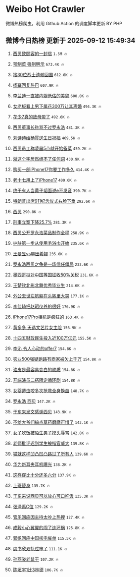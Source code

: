 # Weibo Hot Crawler 



微博热榜爬虫，利用 Github Action 的调度脚本更新 BY PHP 


## 微博今日热榜 更新于 2025-09-12 15:49:34 
1. [西贝致顾客的一封信](https://s.weibo.com/weibo?q=%23%E8%A5%BF%E8%B4%9D%E8%87%B4%E9%A1%BE%E5%AE%A2%E7%9A%84%E4%B8%80%E5%B0%81%E4%BF%A1%23&t=31&band_rank=1&Refer=top) `1.5M 🔥` 

1. [预制菜 强制明示](https://s.weibo.com/weibo?q=%E9%A2%84%E5%88%B6%E8%8F%9C%20%E5%BC%BA%E5%88%B6%E6%98%8E%E7%A4%BA&t=31&band_rank=2&Refer=top) `673.4K 🔥` 

1. [接30位烈士遗骸回国](https://s.weibo.com/weibo?q=%23%E6%8E%A530%E4%BD%8D%E7%83%88%E5%A3%AB%E9%81%97%E9%AA%B8%E5%9B%9E%E5%9B%BD%23&t=31&band_rank=3&Refer=top) `612.0K 🔥` 

1. [杨幂回复热巴](https://s.weibo.com/weibo?q=%23%E6%9D%A8%E5%B9%82%E5%9B%9E%E5%A4%8D%E7%83%AD%E5%B7%B4%23&t=31&band_rank=4&Refer=top) `607.9K 🔥` 

1. [李兰迪一直被内娱低估的美貌](https://s.weibo.com/weibo?q=%E6%9D%8E%E5%85%B0%E8%BF%AA%E4%B8%80%E7%9B%B4%E8%A2%AB%E5%86%85%E5%A8%B1%E4%BD%8E%E4%BC%B0%E7%9A%84%E7%BE%8E%E8%B2%8C&t=31&band_rank=5&Refer=top) `600.0K 🔥` 

1. [女老板看上男下属花300万让其离婚](https://s.weibo.com/weibo?q=%23%E5%A5%B3%E8%80%81%E6%9D%BF%E7%9C%8B%E4%B8%8A%E7%94%B7%E4%B8%8B%E5%B1%9E%E8%8A%B1300%E4%B8%87%E8%AE%A9%E5%85%B6%E7%A6%BB%E5%A9%9A%23&t=31&band_rank=6&Refer=top) `494.3K 🔥` 

1. [花少7真的放母带了](https://s.weibo.com/weibo?q=%23%E8%8A%B1%E5%B0%917%E7%9C%9F%E7%9A%84%E6%94%BE%E6%AF%8D%E5%B8%A6%E4%BA%86%23&t=31&band_rank=7&Refer=top) `492.6K 🔥` 

1. [西贝董事长称骂不过罗永浩](https://s.weibo.com/weibo?q=%23%E8%A5%BF%E8%B4%9D%E8%91%A3%E4%BA%8B%E9%95%BF%E7%A7%B0%E9%AA%82%E4%B8%8D%E8%BF%87%E7%BD%97%E6%B0%B8%E6%B5%A9%23&t=31&band_rank=8&Refer=top) `481.3K 🔥` 

1. [刘诗诗给杨幂送生日祝福](https://s.weibo.com/weibo?q=%23%E5%88%98%E8%AF%97%E8%AF%97%E7%BB%99%E6%9D%A8%E5%B9%82%E9%80%81%E7%94%9F%E6%97%A5%E7%A5%9D%E7%A6%8F%23&t=31&band_rank=9&Refer=top) `469.5K 🔥` 

1. [西贝员工称凌晨5点就开始备菜](https://s.weibo.com/weibo?q=%23%E8%A5%BF%E8%B4%9D%E5%91%98%E5%B7%A5%E7%A7%B0%E5%87%8C%E6%99%A85%E7%82%B9%E5%B0%B1%E5%BC%80%E5%A7%8B%E5%A4%87%E8%8F%9C%23&t=31&band_rank=10&Refer=top) `459.2K 🔥` 

1. [浙这个字居然组不了任何词](https://s.weibo.com/weibo?q=%E6%B5%99%E8%BF%99%E4%B8%AA%E5%AD%97%E5%B1%85%E7%84%B6%E7%BB%84%E4%B8%8D%E4%BA%86%E4%BB%BB%E4%BD%95%E8%AF%8D&t=31&band_rank=11&Refer=top) `430.9K 🔥` 

1. [购买一部iPhone17你要工作多久](https://s.weibo.com/weibo?q=%E8%B4%AD%E4%B9%B0%E4%B8%80%E9%83%A8iPhone17%E4%BD%A0%E8%A6%81%E5%B7%A5%E4%BD%9C%E5%A4%9A%E4%B9%85&t=31&band_rank=12&Refer=top) `414.4K 🔥` 

1. [老十七用上了iPhone17](https://s.weibo.com/weibo?q=%E8%80%81%E5%8D%81%E4%B8%83%E7%94%A8%E4%B8%8A%E4%BA%86iPhone17&t=31&band_rank=13&Refer=top) `400.0K 🔥` 

1. [终于有人当黄子韬面说e不发音](https://s.weibo.com/weibo?q=%E7%BB%88%E4%BA%8E%E6%9C%89%E4%BA%BA%E5%BD%93%E9%BB%84%E5%AD%90%E9%9F%AC%E9%9D%A2%E8%AF%B4e%E4%B8%8D%E5%8F%91%E9%9F%B3&t=31&band_rank=14&Refer=top) `390.7K 🔥` 

1. [特朗普出席911纪念仪式右脸下垂](https://s.weibo.com/weibo?q=%23%E7%89%B9%E6%9C%97%E6%99%AE%E5%87%BA%E5%B8%AD911%E7%BA%AA%E5%BF%B5%E4%BB%AA%E5%BC%8F%E5%8F%B3%E8%84%B8%E4%B8%8B%E5%9E%82%23&t=31&band_rank=15&Refer=top) `292.6K 🔥` 

1. [西贝](https://s.weibo.com/weibo?q=%E8%A5%BF%E8%B4%9D&t=31&band_rank=16&Refer=top) `290.8K 🔥` 

1. [刑事立案下降25.7%](https://s.weibo.com/weibo?q=%23%E5%88%91%E4%BA%8B%E7%AB%8B%E6%A1%88%E4%B8%8B%E9%99%8D25.7%25%23&t=31&band_rank=17&Refer=top) `281.3K 🔥` 

1. [西贝公开罗永浩菜品制作全程](https://s.weibo.com/weibo?q=%23%E8%A5%BF%E8%B4%9D%E5%85%AC%E5%BC%80%E7%BD%97%E6%B0%B8%E6%B5%A9%E8%8F%9C%E5%93%81%E5%88%B6%E4%BD%9C%E5%85%A8%E7%A8%8B%23&t=31&band_rank=18&Refer=top) `258.9K 🔥` 

1. [护肤第一步从使用毛浴巾开始](https://s.weibo.com/weibo?q=%23%E6%8A%A4%E8%82%A4%E7%AC%AC%E4%B8%80%E6%AD%A5%E4%BB%8E%E4%BD%BF%E7%94%A8%E6%AF%9B%E6%B5%B4%E5%B7%BE%E5%BC%80%E5%A7%8B%23&t=31&band_rank=19&Refer=top) `235.6K 🔥` 

1. [王曼昱vs早田希娜](https://s.weibo.com/weibo?q=%23%E7%8E%8B%E6%9B%BC%E6%98%B1vs%E6%97%A9%E7%94%B0%E5%B8%8C%E5%A8%9C%23&t=31&band_rank=20&Refer=top) `235.0K 🔥` 

1. [罗永浩西贝之争是一场信任僵局](https://s.weibo.com/weibo?q=%23%E7%BD%97%E6%B0%B8%E6%B5%A9%E8%A5%BF%E8%B4%9D%E4%B9%8B%E4%BA%89%E6%98%AF%E4%B8%80%E5%9C%BA%E4%BF%A1%E4%BB%BB%E5%83%B5%E5%B1%80%23&t=31&band_rank=21&Refer=top) `233.6K 🔥` 

1. [墨西哥拟对中国等国征收50%关税](https://s.weibo.com/weibo?q=%23%E5%A2%A8%E8%A5%BF%E5%93%A5%E6%8B%9F%E5%AF%B9%E4%B8%AD%E5%9B%BD%E7%AD%89%E5%9B%BD%E5%BE%81%E6%94%B650%25%E5%85%B3%E7%A8%8E%23&t=31&band_rank=22&Refer=top) `231.6K 🔥` 

1. [王楚钦北影北舞优秀毕业生](https://s.weibo.com/weibo?q=%23%E7%8E%8B%E6%A5%9A%E9%92%A6%E5%8C%97%E5%BD%B1%E5%8C%97%E8%88%9E%E4%BC%98%E7%A7%80%E6%AF%95%E4%B8%9A%E7%94%9F%23&t=31&band_rank=23&Refer=top) `214.6K 🔥` 

1. [外公去世左航躲在头盔里大哭](https://s.weibo.com/weibo?q=%E5%A4%96%E5%85%AC%E5%8E%BB%E4%B8%96%E5%B7%A6%E8%88%AA%E8%BA%B2%E5%9C%A8%E5%A4%B4%E7%9B%94%E9%87%8C%E5%A4%A7%E5%93%AD&t=31&band_rank=24&Refer=top) `177.1K 🔥` 

1. [李佳琦把赵昭仪养的很好](https://s.weibo.com/weibo?q=%E6%9D%8E%E4%BD%B3%E7%90%A6%E6%8A%8A%E8%B5%B5%E6%98%AD%E4%BB%AA%E5%85%BB%E7%9A%84%E5%BE%88%E5%A5%BD&t=31&band_rank=25&Refer=top) `176.9K 🔥` 

1. [iPhone17Pro相机是疯狂的](https://s.weibo.com/weibo?q=iPhone17Pro%E7%9B%B8%E6%9C%BA%E6%98%AF%E7%96%AF%E7%8B%82%E7%9A%84&t=31&band_rank=26&Refer=top) `163.4K 🔥` 

1. [黄多多 天选文艺片女主脸](https://s.weibo.com/weibo?q=%E9%BB%84%E5%A4%9A%E5%A4%9A%20%E5%A4%A9%E9%80%89%E6%96%87%E8%89%BA%E7%89%87%E5%A5%B3%E4%B8%BB%E8%84%B8&t=31&band_rank=27&Refer=top) `156.9K 🔥` 

1. [十四五财政民生投入近100万亿元](https://s.weibo.com/weibo?q=%23%E5%8D%81%E5%9B%9B%E4%BA%94%E8%B4%A2%E6%94%BF%E6%B0%91%E7%94%9F%E6%8A%95%E5%85%A5%E8%BF%91100%E4%B8%87%E4%BA%BF%E5%85%83%23&t=31&band_rank=28&Refer=top) `155.5K 🔥` 

1. [李沁 令人心动的offer7](https://s.weibo.com/weibo?q=%E6%9D%8E%E6%B2%81%20%E4%BB%A4%E4%BA%BA%E5%BF%83%E5%8A%A8%E7%9A%84offer7&t=31&band_rank=29&Refer=top) `154.8K 🔥` 

1. [农业500强疑跑路有商家被欠上千万](https://s.weibo.com/weibo?q=%23%E5%86%9C%E4%B8%9A500%E5%BC%BA%E7%96%91%E8%B7%91%E8%B7%AF%E6%9C%89%E5%95%86%E5%AE%B6%E8%A2%AB%E6%AC%A0%E4%B8%8A%E5%8D%83%E4%B8%87%23&t=31&band_rank=30&Refer=top) `154.8K 🔥` 

1. [油皮是最容易变白的肤质](https://s.weibo.com/weibo?q=%E6%B2%B9%E7%9A%AE%E6%98%AF%E6%9C%80%E5%AE%B9%E6%98%93%E5%8F%98%E7%99%BD%E7%9A%84%E8%82%A4%E8%B4%A8&t=31&band_rank=31&Refer=top) `154.8K 🔥` 

1. [开端演员二搭限定循环剧](https://s.weibo.com/weibo?q=%E5%BC%80%E7%AB%AF%E6%BC%94%E5%91%98%E4%BA%8C%E6%90%AD%E9%99%90%E5%AE%9A%E5%BE%AA%E7%8E%AF%E5%89%A7&t=31&band_rank=32&Refer=top) `154.8K 🔥` 

1. [女婴遭虫咬多次抢救全身换血](https://s.weibo.com/weibo?q=%23%E5%A5%B3%E5%A9%B4%E9%81%AD%E8%99%AB%E5%92%AC%E5%A4%9A%E6%AC%A1%E6%8A%A2%E6%95%91%E5%85%A8%E8%BA%AB%E6%8D%A2%E8%A1%80%23&t=31&band_rank=33&Refer=top) `148.7K 🔥` 

1. [罗永浩 西贝](https://s.weibo.com/weibo?q=%E7%BD%97%E6%B0%B8%E6%B5%A9%20%E8%A5%BF%E8%B4%9D&t=31&band_rank=34&Refer=top) `147.2K 🔥` 

1. [于东来发文感谢西贝](https://s.weibo.com/weibo?q=%23%E4%BA%8E%E4%B8%9C%E6%9D%A5%E5%8F%91%E6%96%87%E6%84%9F%E8%B0%A2%E8%A5%BF%E8%B4%9D%23&t=31&band_rank=35&Refer=top) `143.9K 🔥` 

1. [不给大爷们搞点草药磨磨可惜了](https://s.weibo.com/weibo?q=%E4%B8%8D%E7%BB%99%E5%A4%A7%E7%88%B7%E4%BB%AC%E6%90%9E%E7%82%B9%E8%8D%89%E8%8D%AF%E7%A3%A8%E7%A3%A8%E5%8F%AF%E6%83%9C%E4%BA%86&t=31&band_rank=36&Refer=top) `143.1K 🔥` 

1. [女子吃饭被陌生男子摸头辱骂](https://s.weibo.com/weibo?q=%E5%A5%B3%E5%AD%90%E5%90%83%E9%A5%AD%E8%A2%AB%E9%99%8C%E7%94%9F%E7%94%B7%E5%AD%90%E6%91%B8%E5%A4%B4%E8%BE%B1%E9%AA%82&t=31&band_rank=37&Refer=top) `142.8K 🔥` 

1. [老师批评迟到学生被指官威大](https://s.weibo.com/weibo?q=%E8%80%81%E5%B8%88%E6%89%B9%E8%AF%84%E8%BF%9F%E5%88%B0%E5%AD%A6%E7%94%9F%E8%A2%AB%E6%8C%87%E5%AE%98%E5%A8%81%E5%A4%A7&t=31&band_rank=38&Refer=top) `139.8K 🔥` 

1. [猫就这样凹凸凹凸路过了所有人](https://s.weibo.com/weibo?q=%E7%8C%AB%E5%B0%B1%E8%BF%99%E6%A0%B7%E5%87%B9%E5%87%B8%E5%87%B9%E5%87%B8%E8%B7%AF%E8%BF%87%E4%BA%86%E6%89%80%E6%9C%89%E4%BA%BA&t=31&band_rank=39&Refer=top) `139.6K 🔥` 

1. [华为新耳夹耳机曝光](https://s.weibo.com/weibo?q=%23%E5%8D%8E%E4%B8%BA%E6%96%B0%E8%80%B3%E5%A4%B9%E8%80%B3%E6%9C%BA%E6%9B%9D%E5%85%89%23&t=31&band_rank=40&Refer=top) `138.2K 🔥` 

1. [这样穿比十分还多六分](https://s.weibo.com/weibo?q=%23%E8%BF%99%E6%A0%B7%E7%A9%BF%E6%AF%94%E5%8D%81%E5%88%86%E8%BF%98%E5%A4%9A%E5%85%AD%E5%88%86%23&t=31&band_rank=41&Refer=top) `137.9K 🔥` 

1. [上班替身](https://s.weibo.com/weibo?q=%E4%B8%8A%E7%8F%AD%E6%9B%BF%E8%BA%AB&t=31&band_rank=42&Refer=top) `135.7K 🔥` 

1. [于东来说西贝可以放心可口吃饭](https://s.weibo.com/weibo?q=%23%E4%BA%8E%E4%B8%9C%E6%9D%A5%E8%AF%B4%E8%A5%BF%E8%B4%9D%E5%8F%AF%E4%BB%A5%E6%94%BE%E5%BF%83%E5%8F%AF%E5%8F%A3%E5%90%83%E9%A5%AD%23&t=31&band_rank=43&Refer=top) `135.3K 🔥` 

1. [张泽禹C位](https://s.weibo.com/weibo?q=%E5%BC%A0%E6%B3%BD%E7%A6%B9C%E4%BD%8D&t=31&band_rank=44&Refer=top) `129.2K 🔥` 

1. [管乐回应因主持太吵上热搜](https://s.weibo.com/weibo?q=%E7%AE%A1%E4%B9%90%E5%9B%9E%E5%BA%94%E5%9B%A0%E4%B8%BB%E6%8C%81%E5%A4%AA%E5%90%B5%E4%B8%8A%E7%83%AD%E6%90%9C&t=31&band_rank=45&Refer=top) `127.4K 🔥` 

1. [成毅小心翼翼的闯了连环祸](https://s.weibo.com/weibo?q=%E6%88%90%E6%AF%85%E5%B0%8F%E5%BF%83%E7%BF%BC%E7%BF%BC%E7%9A%84%E9%97%AF%E4%BA%86%E8%BF%9E%E7%8E%AF%E7%A5%B8&t=31&band_rank=46&Refer=top) `125.8K 🔥` 

1. [郭帆回应中国核电催单](https://s.weibo.com/weibo?q=%23%E9%83%AD%E5%B8%86%E5%9B%9E%E5%BA%94%E4%B8%AD%E5%9B%BD%E6%A0%B8%E7%94%B5%E5%82%AC%E5%8D%95%23&t=31&band_rank=47&Refer=top) `115.5K 🔥` 

1. [虞书欣双轨过审了](https://s.weibo.com/weibo?q=%23%E8%99%9E%E4%B9%A6%E6%AC%A3%E5%8F%8C%E8%BD%A8%E8%BF%87%E5%AE%A1%E4%BA%86%23&t=31&band_rank=48&Refer=top) `111.1K 🔥` 

1. [孙燕姿老鼠干](https://s.weibo.com/weibo?q=%E5%AD%99%E7%87%95%E5%A7%BF%E8%80%81%E9%BC%A0%E5%B9%B2&t=31&band_rank=49&Refer=top) `107.2K 🔥` 

1. [陈垣宇1比3林德](https://s.weibo.com/weibo?q=%23%E9%99%88%E5%9E%A3%E5%AE%871%E6%AF%943%E6%9E%97%E5%BE%B7%23&t=31&band_rank=50&Refer=top) `106.7K 🔥` 

